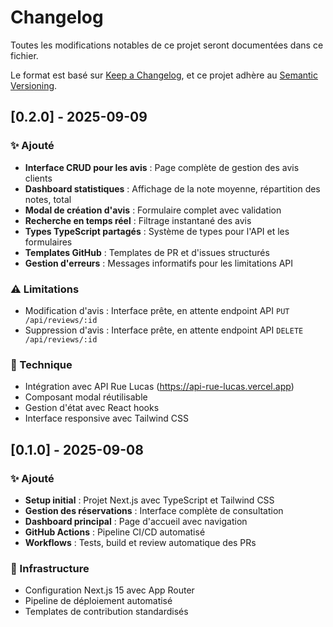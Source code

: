 # Changelog

Toutes les modifications notables de ce projet seront documentées dans ce fichier.

Le format est basé sur [Keep a Changelog](https://keepachangelog.com/fr/1.0.0/),
et ce projet adhère au [Semantic Versioning](https://semver.org/lang/fr/).

## [0.2.0] - 2025-09-09

### ✨ Ajouté
- **Interface CRUD pour les avis** : Page complète de gestion des avis clients
- **Dashboard statistiques** : Affichage de la note moyenne, répartition des notes, total
- **Modal de création d'avis** : Formulaire complet avec validation
- **Recherche en temps réel** : Filtrage instantané des avis
- **Types TypeScript partagés** : Système de types pour l'API et les formulaires
- **Templates GitHub** : Templates de PR et d'issues structurés
- **Gestion d'erreurs** : Messages informatifs pour les limitations API

### ⚠️ Limitations
- Modification d'avis : Interface prête, en attente endpoint API `PUT /api/reviews/:id`
- Suppression d'avis : Interface prête, en attente endpoint API `DELETE /api/reviews/:id`

### 🔧 Technique
- Intégration avec API Rue Lucas (https://api-rue-lucas.vercel.app)
- Composant modal réutilisable
- Gestion d'état avec React hooks
- Interface responsive avec Tailwind CSS

## [0.1.0] - 2025-09-08

### ✨ Ajouté
- **Setup initial** : Projet Next.js avec TypeScript et Tailwind CSS
- **Gestion des réservations** : Interface complète de consultation
- **Dashboard principal** : Page d'accueil avec navigation
- **GitHub Actions** : Pipeline CI/CD automatisé
- **Workflows** : Tests, build et review automatique des PRs

### 🚀 Infrastructure
- Configuration Next.js 15 avec App Router
- Pipeline de déploiement automatisé
- Templates de contribution standardisés
